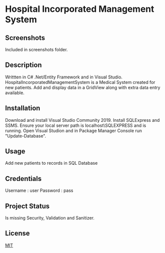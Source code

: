 # Hospital Incorporated Management System

## Screenshots
 Included in screenshots folder.

## Description
 Writtten in C# .Net/Entity Framework and in Visual Studio. HospitalIncorporatedManagementSystem is a Medical System created for new patients. Add and display data in a GridView along with extra data entry available.

## Installation
 Download and install Visual Studio Community 2019. Install SQLExpress and SSMS. Ensure your local server path is localhost\\SQLEXPRESS and is running. Open Visual Studion and in Package Manager Console run "Update-Database".

## Usage
 Add new patients to records in SQL Database

## Credentials
 Username : user
 Password : pass

## Project Status
 Is missing Security, Validation and Sanitizer.

## License
 [MIT](https://choosealicense.com/licenses/mit/)
